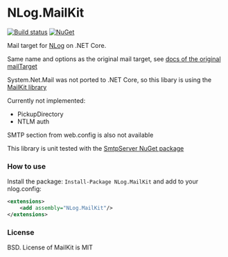 # NLog.MailKit

[![Build status](https://ci.appveyor.com/api/projects/status/nuh3pkael8ltd4bq/branch/master?svg=true)](https://ci.appveyor.com/project/nlog/nlog-mailkit/branch/master)
[![NuGet](https://img.shields.io/nuget/v/NLog.MailKit.svg)](https://www.nuget.org/packages/NLog.MailKit)

Mail target for [NLog](https://github.com/nlog/nlog) on .NET Core. 

Same name and options as the original mail target, see [docs of the original mailTarget](https://github.com/NLog/NLog/wiki/Mail-Target)

System.Net.Mail was not ported to .NET Core, so this libary is using the [MailKit library](https://github.com/jstedfast/MailKit)

Currently not implemented:

- PickupDirectory
- NTLM auth

SMTP section from web.config is also not available

This library is unit tested with the [SmtpServer NuGet package](https://www.nuget.org/packages/SmtpServer/)


### How to use
Install the package: `Install-Package NLog.MailKit` and add to your nlog.config:

```xml
<extensions>
    <add assembly="NLog.MailKit"/>
</extensions>
```

### License
BSD. License of MailKit is MIT

